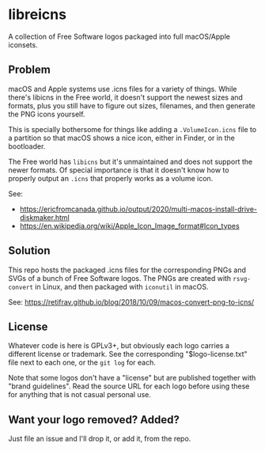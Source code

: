 # libreicns
A collection of Free Software logos packaged into full macOS/Apple iconsets.

## Problem
macOS and Apple systems use .icns files for a variety of things. While
there's libicns in the Free world, it doesn't support the newest sizes
and formats, plus you still have to figure out sizes, filenames, and
then generate the PNG icons yourself.

This is specially bothersome for things like adding a `.VolumeIcon.icns`
file to a partition so that macOS shows a nice icon, either in Finder,
or in the bootloader.

The Free world has `libicns` but it's unmaintained and does not support
the newer formats. Of special importance is that it doesn't know how to
properly output an `.icns` that properly works as a volume icon.

See:
* https://ericfromcanada.github.io/output/2020/multi-macos-install-drive-diskmaker.html
* https://en.wikipedia.org/wiki/Apple_Icon_Image_format#Icon_types


## Solution
This repo hosts the packaged .icns files for the corresponding PNGs and
SVGs of a bunch of Free Software logos. The PNGs are created with
`rsvg-convert` in Linux, and then packaged with `iconutil` in macOS.

See: https://retifrav.github.io/blog/2018/10/09/macos-convert-png-to-icns/


## License
Whatever code is here is GPLv3+, but obviously each logo carries a
different license or trademark. See the corresponding
"$logo-license.txt" file next to each one, or the `git log` for each.

Note that some logos don't have a "license" but are published together
with "brand guidelines". Read the source URL for each logo before using
these for anything that is not casual personal use.


## Want your logo removed? Added?
Just file an issue and I'll drop it, or add it, from the repo.
